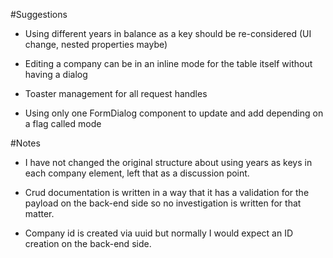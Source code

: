 #Suggestions

- Using different years in balance as a key should be re-considered (UI change, nested properties maybe)


- Editing a company can be in an inline mode for the table itself without having a dialog


- Toaster management for all request handles


- Using only one FormDialog component to update and add depending on a flag called mode 







#Notes

- I have not changed the original structure about using years as keys in each company element, left that as a discussion point.


- Crud documentation is written in a way that it has a validation for the payload on the back-end side so no investigation is written for that matter.


- Company id is created via uuid but normally I would expect an ID creation on the back-end side.
